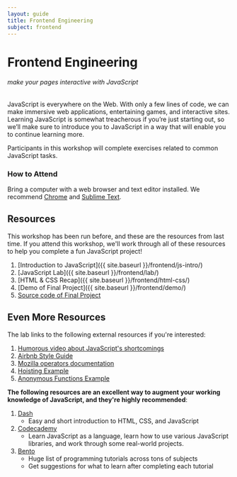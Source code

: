 ```yaml
---
layout: guide
title: Frontend Engineering
subject: frontend
---
```



# Frontend Engineering

###### make your pages interactive with JavaScript

JavaScript is everywhere on the Web. With only a few lines of code, we can make
immersive web applications, entertaining games, and interactive sites. Learning
JavaScript is somewhat treacherous if you’re just starting out, so we’ll make
sure to introduce you to JavaScript in a way that will enable you to continue
learning more.

Participants in this workshop will complete exercises related to common
JavaScript tasks.



### How to Attend

<!--
This workshop will be held on Saturday, November 7th at 3:00 p.m. in the Windows
Cluster in Wean.
-->

Bring a computer with a web browser and text editor installed. We recommend
[Chrome](https://www.google.com/chrome/browser/desktop/index.html) and
[Sublime Text](http://www.sublimetext.com/).

## Resources

This workshop has been run before, and these are the resources from last time.
If you attend this workshop, we'll work through all of these resources to help
you complete a fun JavaScript project!

1. [Introduction to JavaScript]({{ site.baseurl }}/frontend/js-intro/)
1. [JavaScript Lab]({{ site.baseurl }}/frontend/lab/)
1. [HTML & CSS Recap]({{ site.baseurl }}/frontend/html-css/)
1. [Demo of Final Project]({{ site.baseurl }}/frontend/demo/)
1. [Source code of Final Project](https://github.com/jez/jquery-lab/)


## Even More Resources

The lab links to the following external resources if you're interested:

1. [Humorous video about JavaScript's shortcomings](https://www.destroyallsoftware.com/talks/wat)
1. [Airbnb Style Guide](https://github.com/airbnb/javascript)
1. [Mozilla operators documentation](https://developer.mozilla.org/en-US/docs/Web/JavaScript/Guide/Expressions_and_Operators)
1. [Hoisting Example](http://www.adequatelygood.com/JavaScript-Scoping-and-Hoisting.html)
1. [Anonymous Functions Example](http://markdalgleish.com/2011/03/self-executing-anonymous-functions/)

__The following resources are an excellent way to augment your working knowledge
of JavaScript, and they're highly recommended__:

1. [Dash](https://dash.generalassemb.ly/)
    - Easy and short introduction to HTML, CSS, and JavaScript
1. [Codecademy](http://www.codecademy.com/)
    - Learn JavaScript as a language, learn how to use various JavaScript
      libraries, and work through some real-world projects.
1. [Bento](https://www.bento.io/grid)
    - Huge list of programming tutorials across tons of subjects
    - Get suggestions for what to learn after completing each tutorial
